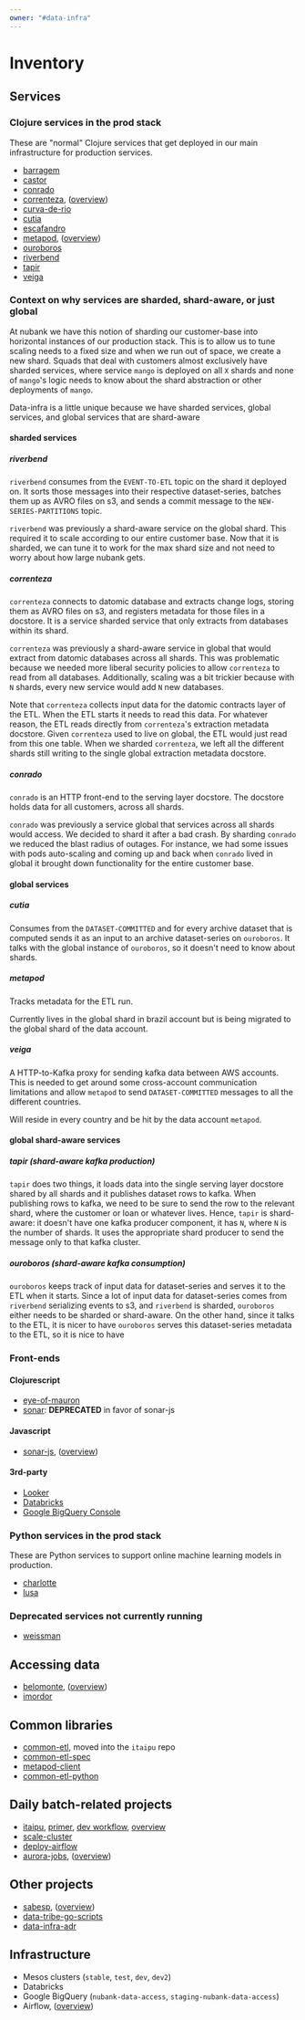 ```yaml
---
owner: "#data-infra"
---
```


# Inventory

## Services

### Clojure services in the prod stack

These are "normal" Clojure services that get deployed in our main infrastructure for production services.

- [barragem](https://github.com/nubank/barragem)
- [castor](https://github.com/nubank/castor)
- [conrado](https://github.com/nubank/conrado)
- [correnteza](https://github.com/nubank/correnteza), ([overview](/primer.md#correnteza-overview))
- [curva-de-rio](https://github.com/nubank/curva-de-rio)
- [cutia](https://github.com/nubank/cutia)
- [escafandro](https://github.com/nubank/escafandro)
- [metapod](https://github.com/nubank/metapod), ([overview](/primer.md#metapod-overview))
- [ouroboros](https://github.com/nubank/ouroboros)
- [riverbend](https://github.com/nubank/riverbend)
- [tapir](https://github.com/nubank/tapir)
- [veiga](https://github.com/nubank/veiga)

### Context on why services are sharded, shard-aware, or just global

At nubank we have this notion of sharding our customer-base into horizontal instances of our production stack.
This is to allow us to tune scaling needs to a fixed size and when we run out of space, we create a new shard.
Squads that deal with customers almost exclusively have sharded services, where service `mango` is deployed on all `X` shards and none of `mango`'s logic needs to know about the shard abstraction or other deployments of `mango`.

Data-infra is a little unique because we have sharded services, global services, and global services that are shard-aware

#### sharded services

##### riverbend

`riverbend` consumes from the `EVENT-TO-ETL` topic on the shard it deployed on. It sorts those messages into their respective dataset-series, batches them up as AVRO files on s3, and sends a commit message to the `NEW-SERIES-PARTITIONS` topic.

`riverbend` was previously a shard-aware service on the global shard. This required it to scale according to our entire customer base. Now that it is sharded, we can tune it to work for the max shard size and not need to worry about how large nubank gets.

##### correnteza

`correnteza` connects to datomic database and extracts change logs, storing them as AVRO files on s3, and registers metadata for those files in a docstore. It is a service sharded service that only extracts from databases within its shard.

`correnteza` was previously a shard-aware service in global that would extract from datomic databases across all shards. This was problematic because we needed more liberal security policies to allow `correnteza` to read from all databases. Additionally, scaling was a bit trickier because with `N` shards, every new service would add `N` new databases.

Note that `correnteza` collects input data for the datomic contracts layer of the ETL. When the ETL starts it needs to read this data. For whatever reason, the ETL reads directly from `correnteza`'s extraction metadata docstore. Given `correnteza` used to live on global, the ETL would just read from this one table. When we sharded `correnteza`, we left all the different shards still writing to the single global extraction metadata docstore.

##### conrado

`conrado` is an HTTP front-end to the serving layer docstore. The docstore holds data for all customers, across all shards.

`conrado` was previously a service global that services across all shards would access. We decided to shard it after a bad crash. By sharding `conrado` we reduced the blast radius of outages. For instance, we had some issues with pods auto-scaling and coming up and back when `conrado` lived in global it brought down functionality for the entire customer base.

#### global services

##### cutia

Consumes from the `DATASET-COMMITTED` and for every archive dataset that is computed sends it as an input to an archive dataset-series on `ouroboros`. It talks with the global instance of `ouroboros`, so it doesn't need to know about shards.

##### metapod

Tracks metadata for the ETL run.

Currently lives in the global shard in brazil account but is being migrated to the global shard of the data account.

##### veiga

A HTTP-to-Kafka proxy for sending kafka data between AWS accounts. This is needed to get around some cross-account communication limitations and allow `metapod` to send `DATASET-COMMITTED` messages to all the different countries.

Will reside in every country and be hit by the data account `metapod`.

#### global shard-aware services

##### tapir (shard-aware kafka production)

`tapir` does two things, it loads data into the single serving layer docstore shared by all shards and it publishes dataset rows to kafka. When publishing rows to kafka, we need to be sure to send the row to the relevant shard, where the customer or loan or whatever lives. Hence, `tapir` is shard-aware: it doesn't have one kafka producer component, it has `N`, where `N` is the number of shards. It uses the appropriate shard producer to send the message only to that kafka cluster.

##### ouroboros (shard-aware kafka consumption)

`ouroboros` keeps track of input data for dataset-series and serves it to the ETL when it starts. Since a lot of input data for dataset-series comes from `riverbend` serializing events to s3, and `riverbend` is sharded, `ouroboros` either needs to be sharded or shard-aware. On the other hand, since it talks to the ETL, it is nicer to have `ouroboros` serves this dataset-series metadata to the ETL, so it is nice to have

### Front-ends

#### Clojurescript

- [eye-of-mauron](https://github.com/nubank/eye-of-mauron)
- [sonar](https://github.com/nubank/sonar): **DEPRECATED** in favor of sonar-js

#### Javascript

- [sonar-js](https://github.com/nubank/sonar-js), ([overview](/primer.md#sonar-overview))

#### 3rd-party

- [Looker](https://nubank.looker.com/)
- [Databricks](https://nubank.cloud.databricks.com/login.html)
- [Google BigQuery Console](https://console.cloud.google.com/bigquery?project=nubank-data-access)

### Python services in the prod stack

These are Python services to support online machine learning models in production.

- [charlotte](https://github.com/nubank/charlotte)
- [lusa](https://github.com/nubank/lusa)

### Deprecated services not currently running

- [weissman](https://github.com/nubank/weissman)

## Accessing data

- [belomonte](https://github.com/nubank/belomonte), ([overview](/primer.md#belo-monte))
- [imordor](https://github.com/nubank/imordor)

## Common libraries

- [common-etl](https://github.com/nubank/common-etl), moved into the `itaipu` repo
- [common-etl-spec](https://github.com/nubank/common-etl-spec)
- [metapod-client](https://github.com/nubank/metapod-client)
- [common-etl-python](https://github.com/nubank/common-etl-python)

## Daily batch-related projects

- [itaipu](https://github.com/nubank/itaipu), [primer](../../services/data-processing/itaipu/itaipu.md), [dev workflow](../../how-tos/itaipu/workflow.md), [overview](/primer.md#itaipu-overview)
- [scale-cluster](https://github.com/nubank/scale-cluster)
- [deploy-airflow](https://github.com/nubank/deploy-airflow)
- [aurora-jobs](https://github.com/nubank/aurora-jobs), ([overview](/primer.md#aurora-overview))

## Other projects

- [sabesp](https://github.com/nubank/sabesp), ([overview](/primer.md#sabesp-overview))
- [data-tribe-go-scripts](https://github.com/nubank/data-tribe-go-scripts)
- [data-infra-adr](https://github.com/nubank/data-infra-adr)

## Infrastructure

- Mesos clusters (`stable`, `test`, `dev`, `dev2`)
- Databricks
- Google BigQuery (`nubank-data-access`, `staging-nubank-data-access`)
- Airflow, ([overview](/primer.md#airflow-overview))
